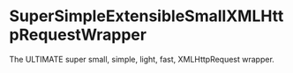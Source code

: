 # SuperSimpleExtensibleSmallXMLHttpRequestWrapper
The ULTIMATE super small, simple, light, fast, XMLHttpRequest wrapper.
